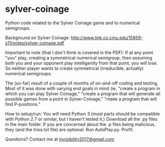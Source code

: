 # sylver-coinage
Python code related to the Sylver Coinage game and to numerical semigroups.

Background on Sylver Coinage: http://www.link.cs.cmu.edu/15859-s11/notes/sylver-coinage.pdf

Important to note (that I don't think is covered in the PDF): If at any point "you" play, creating a symmetrical numerical semigroup, then assuming both you and your opponent play intelligently from that point, you will lose. So neither player wants to create symmetrical (irreducible, actually) numerical semigroups.

The (so-far) result of a couple of months of on-and-off coding and testing. Most of it was done with varying end goals in mind (ie, "create a program in which you can play Sylver Coinage," "create a program that will generate all possible games from a point in Sylver Coinage," "make a program that will find P-positions."

How to setup/run:
	You will need Python 3 (most parts should be compatible with Python 2.7 or similar, but I haven't tested it.)
	Download all the .py files in the main folder.
	If you are concerned about the .p files being malicious, they (and the trios.txt file) are optional.
	Run AutoPlay.py.
	Profit.

Questions? Contact me at invisibility2017@gmail.com
	